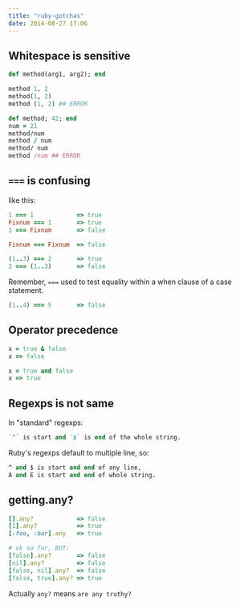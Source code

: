 ```yaml
---
title: "ruby-gotchas"
date: 2014-08-27 17:06
---
```


## Whitespace is sensitive

```ruby
def method(arg1, arg2); end

method 1, 2
method(1, 2)
method (1, 2) ## ERROR

def method; 42; end
num = 21
method/num
method / num
method/ num
method /num ## ERROR
```

## `===` is confusing

like this:

```ruby
1 === 1            => true
Fixnum === 1       => true
1 === Fixnum       => false

Fixnum === Fixnum  => false

(1..3) === 2       => true
2 === (1..3)       => false
```

Remember, `===` used to test equality within a when clause of a case statement.

```ruby
(1..4) === 5       => false
```


## Operator precedence

```ruby
x = true & false
x => false

x = true and false
x => true
```

## Regexps is not same

In "standard" regexps:

```ruby
`^` is start and `$` is end of the whole string.
```

Ruby's regexps default to multiple line, so:

```ruby
^ and $ is start and end of any line,
A and E is start and end of whole string.
```

## getting.any?

```ruby
[].any?            => false
[1].any?           => true
[:foo, :bar].any   => true

# ok so far, BUT:
[false].any?       => false
[nil].any?         => false
[false, nil].any?  => false
[false, true].any? => true

```
Actually `any?` means `are any truthy?`
